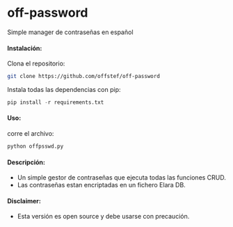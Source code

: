 # off-password

Simple manager de contraseñas en español

#### Instalación:

Clona el repositorio:

```sh
git clone https://github.com/offstef/off-password
```

Instala todas las dependencias con pip:

```python
pip install -r requirements.txt
```

#### Uso:

corre el archivo:

```python
python offpsswd.py
```

#### Descripción:

- Un simple gestor de contraseñas que ejecuta todas las funciones CRUD.
- Las contraseñas estan encriptadas en un fichero Elara DB.

#### Disclaimer:

- Esta versión es open source y debe usarse con precaución.
